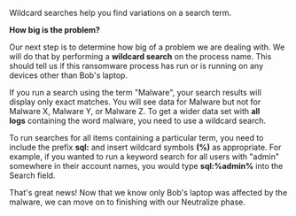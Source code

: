 
Wildcard searches help you find variations on a search term.


**How big is the problem?**

Our next step is to determine how big of a problem we are dealing with. We will do that by performing a **wildcard search** on the process name. This should tell us if this ransomware process has run or is running on any devices other than Bob's laptop.


If you run a search using the term "Malware", your search results will display only exact matches. You will see data for Malware but not for Malware X, Malware Y, or Malware Z. To get a wider data set with **all logs** containing the word malware, you need to use a wildcard search.  

To run searches for all items containing a particular term, you need to include the prefix **sql:** and insert wildcard symbols **(%)** as appropriate. For example, if you wanted to run a keyword search for all users with "admin" somewhere in their account names, you would type **sql:%admin%** into the Search field.


That's great news! Now that we know only Bob's laptop was affected by the malware, we can move on to finishing with our Neutralize phase.


